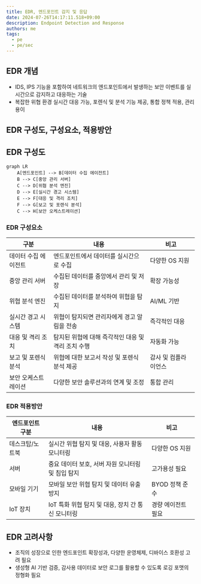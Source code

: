 ```yaml
---
title: EDR, 엔드포인트 감지 및 응답
date: 2024-07-26T14:17:11.518+09:00
description: Endpoint Detection and Response
authors: me
tags: 
  - pe
  - pe/sec 
---
```


## EDR 개념

- IDS, IPS 기능을 포함하여 네트워크의 엔드포인트에서 발생하는 보안 이벤트를 실시간으로 감지하고 대응하는 기술
- 복잡한 위협 환경 실시간 대응 가능, 포렌식 및 분석 기능 제공, 통합 정책 적용, 관리 용이

## EDR 구성도, 구성요소, 적용방안

## EDR 구성도

```mermaid
graph LR
    A[엔드포인트] --> B[데이터 수집 에이전트]
    B --> C[중앙 관리 서버]
    C --> D[위협 분석 엔진]
    D --> E[실시간 경고 시스템]
    E --> F[대응 및 격리 조치]
    F --> G[보고 및 포렌식 분석]
    C --> H[보안 오케스트레이션]
```

### EDR 구성요소

| 구분 | 내용 | 비고 |
|---|---|---|
| 데이터 수집 에이전트 | 엔드포인트에서 데이터를 실시간으로 수집 | 다양한 OS 지원 |
| 중앙 관리 서버 | 수집된 데이터를 중앙에서 관리 및 저장 | 확장 가능성 |
| 위협 분석 엔진 | 수집된 데이터를 분석하여 위협을 탐지 | AI/ML 기반 |
| 실시간 경고 시스템 | 위협이 탐지되면 관리자에게 경고 알림을 전송 | 즉각적인 대응 |
| 대응 및 격리 조치 | 탐지된 위협에 대해 즉각적인 대응 및 격리 조치 수행 | 자동화 가능 |
| 보고 및 포렌식 분석 | 위협에 대한 보고서 작성 및 포렌식 분석 제공 | 감사 및 컴플라이언스 |
| 보안 오케스트레이션 | 다양한 보안 솔루션과의 연계 및 조정 | 통합 관리 |

### EDR 적용방안

| 엔드포인트 구분 | 내용 | 비고 |
|---|---|---|
| 데스크탑/노트북 | 실시간 위협 탐지 및 대응, 사용자 활동 모니터링 | 다양한 OS 지원 |
| 서버 | 중요 데이터 보호, 서버 자원 모니터링 및 침입 탐지 | 고가용성 필요 |
| 모바일 기기 | 모바일 보안 위협 탐지 및 데이터 유출 방지 | BYOD 정책 준수 |
| IoT 장치 | IoT 특화 위협 탐지 및 대응, 장치 간 통신 모니터링 | 경량 에이전트 필요 |

## EDR 고려사항

- 조직의 성장으로 인한 엔드포인트 확장성과, 다양한 운영체제, 디바이스 호환성 고려 필요
- 생성형 AI 기반 검증, 감사용 데이터로 보안 로그를 활용할 수 있도록 로깅 포맷의 정형화 필요
